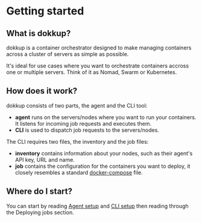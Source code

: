 # Getting started

## What is dokkup?
dokkup is a container orchestrator designed to make managing containers across a cluster of servers as simple as possible.

It's ideal for use cases where you want to orchestrate containers accross one or multiple servers. Think of it as Nomad, Swarm or Kubernetes.

## How does it work?
dokkup consists of two parts, the agent and the CLI tool:

- **agent** runs on the servers/nodes where you want to run your containers. It listens for incoming job requests and executes them.
- **CLI** is used to dispatch job requests to the servers/nodes.

The CLI requires two files, the inventory and the job files:

- **inventory** contains information about your nodes, such as their agent's API key, URL and name.
- **job** contains the configuration for the containers you want to deploy, it closely resembles a standard [docker-compose](https://docs.docker.com/compose) file.

## Where do I start?
You can start by reading [Agent setup](agent-setup.md) and [CLI setup](CLI-setup.md) then reading through the Deploying jobs section.
